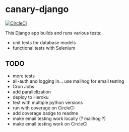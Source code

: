 # canary-django

[![CircleCI](https://circleci.com/gh/circleci/canary-django.svg?style=svg&circle-token=aeaf9bc3eaeabe7a1af28193253a198e6b0c1078)](https://circleci.com/gh/circleci/canary-django)

This Django app builds and runs various tests:

- unit tests for database models
- functional tests with Selenium



## TODO

- more tests
- all-auth and logging in... use mailhog for email testing
- Cron Jobs
- add parallelization
- deploy to Heroku
- test with multiple python versions
- run with coverage on CircleCI
- add coverage badge to readme
- make email testing work locally (? mailhog ?)
- make email testing work on CircleCI